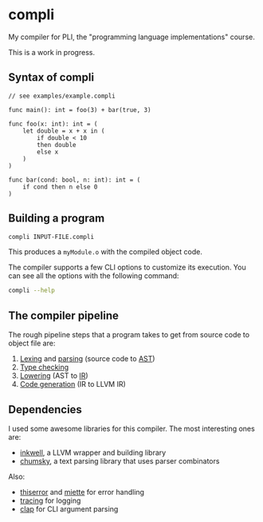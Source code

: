 # compli
My compiler for PLI, the "programming language implementations" course.

This is a work in progress.

## Syntax of compli
```
// see examples/example.compli

func main(): int = foo(3) + bar(true, 3)

func foo(x: int): int = (
    let double = x + x in (
        if double < 10
        then double
        else x
    )
)

func bar(cond: bool, n: int): int = (
    if cond then n else 0
)
```

## Building a program
```sh
compli INPUT-FILE.compli
```
This produces a `myModule.o` with the compiled object code.

The compiler supports a few CLI options to customize its execution.
You can see all the options with the following command:
```sh
compli --help
```

## The compiler pipeline
The rough pipeline steps that a program takes to get from source code to object file are:
1. [Lexing](./src/parsing/lexer.rs) and [parsing](./src/parsing/parser.rs) (source code to [AST](./src/ast.rs))
2. [Type checking](./src/type_checking.rs)
3. [Lowering](./src/lowering.rs) (AST to [IR](./src/ir.rs))
4. [Code generation](./src/codegen.rs) (IR to LLVM IR)

## Dependencies
I used some awesome libraries for this compiler. The most interesting ones are:
- [inkwell](https://github.com/TheDan64/inkwell), a LLVM wrapper and building library
- [chumsky](https://github.com/zesterer/chumsky), a text parsing library that uses parser combinators

Also:
- [thiserror](https://github.com/dtolnay/thiserror) and [miette](https://github.com/zkat/miette) for error handling
- [tracing](https://github.com/tokio-rs/tracing) for logging
- [clap](https://github.com/clap-rs/clap) for CLI argument parsing
